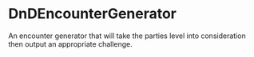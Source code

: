 # DnDEncounterGenerator
An encounter generator that will take the parties level into consideration then output an appropriate challenge.

